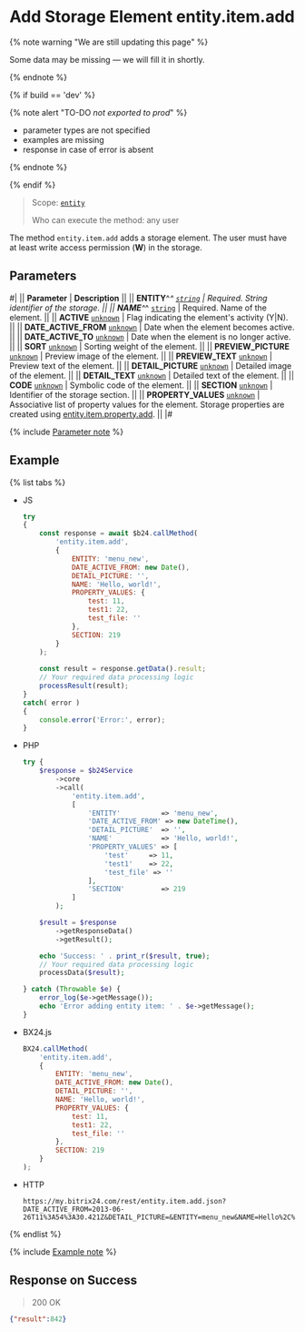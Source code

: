 # Add Storage Element entity.item.add

{% note warning "We are still updating this page" %}

Some data may be missing — we will fill it in shortly.

{% endnote %}

{% if build == 'dev' %}

{% note alert "TO-DO _not exported to prod_" %}

- parameter types are not specified
- examples are missing
- response in case of error is absent

{% endnote %}

{% endif %}

> Scope: [`entity`](../../scopes/permissions.md)
>
> Who can execute the method: any user

The method `entity.item.add` adds a storage element. The user must have at least write access permission (**W**) in the storage.

## Parameters

#|
|| **Parameter** | **Description** ||
|| **ENTITY**^*^
[`string`](../../data-types.md) | Required. String identifier of the storage. ||
|| **NAME**^*^
[`string`](../../data-types.md) | Required. Name of the element. ||
|| **ACTIVE**
[`unknown`](../../data-types.md) | Flag indicating the element's activity (Y\|N). ||
|| **DATE_ACTIVE_FROM**
[`unknown`](../../data-types.md) | Date when the element becomes active. ||
|| **DATE_ACTIVE_TO**
[`unknown`](../../data-types.md) | Date when the element is no longer active. ||
|| **SORT**
[`unknown`](../../data-types.md) | Sorting weight of the element. ||
|| **PREVIEW_PICTURE**
[`unknown`](../../data-types.md) | Preview image of the element. ||
|| **PREVIEW_TEXT**
[`unknown`](../../data-types.md) | Preview text of the element. ||
|| **DETAIL_PICTURE**
[`unknown`](../../data-types.md) | Detailed image of the element. ||
|| **DETAIL_TEXT**
[`unknown`](../../data-types.md) | Detailed text of the element. ||
|| **CODE**
[`unknown`](../../data-types.md) | Symbolic code of the element. ||
|| **SECTION**
[`unknown`](../../data-types.md) | Identifier of the storage section. ||
|| **PROPERTY_VALUES**
[`unknown`](../../data-types.md) | Associative list of property values for the element. Storage properties are created using [entity.item.property.add](./properties/entity-item-property-add.md). ||
|#

{% include [Parameter note](../../../_includes/required.md) %}

## Example

{% list tabs %}

- JS

    ```js
    try
    {
    	const response = await $b24.callMethod(
    		'entity.item.add',
    		{
    			ENTITY: 'menu_new',
    			DATE_ACTIVE_FROM: new Date(),
    			DETAIL_PICTURE: '',
    			NAME: 'Hello, world!',
    			PROPERTY_VALUES: {
    				test: 11,
    				test1: 22,
    				test_file: ''
    			},
    			SECTION: 219
    		}
    	);
    	
    	const result = response.getData().result;
    	// Your required data processing logic
    	processResult(result);
    }
    catch( error )
    {
    	console.error('Error:', error);
    }
    ```

- PHP

    ```php
    try {
        $response = $b24Service
            ->core
            ->call(
                'entity.item.add',
                [
                    'ENTITY'          => 'menu_new',
                    'DATE_ACTIVE_FROM' => new DateTime(),
                    'DETAIL_PICTURE'  => '',
                    'NAME'            => 'Hello, world!',
                    'PROPERTY_VALUES' => [
                        'test'     => 11,
                        'test1'    => 22,
                        'test_file' => ''
                    ],
                    'SECTION'         => 219
                ]
            );
    
        $result = $response
            ->getResponseData()
            ->getResult();
    
        echo 'Success: ' . print_r($result, true);
        // Your required data processing logic
        processData($result);
    
    } catch (Throwable $e) {
        error_log($e->getMessage());
        echo 'Error adding entity item: ' . $e->getMessage();
    }
    ```

- BX24.js

    ```javascript
    BX24.callMethod(
        'entity.item.add',
        {
            ENTITY: 'menu_new',
            DATE_ACTIVE_FROM: new Date(),
            DETAIL_PICTURE: '',
            NAME: 'Hello, world!',
            PROPERTY_VALUES: {
                test: 11,
                test1: 22,
                test_file: ''
            },
            SECTION: 219
        }
    );
    ```

- HTTP

    ```http
    https://my.bitrix24.com/rest/entity.item.add.json?DATE_ACTIVE_FROM=2013-06-26T11%3A54%3A30.421Z&DETAIL_PICTURE=&ENTITY=menu_new&NAME=Hello%2C%20world!&PROPERTY_VALUES%5Btest1%5D=22&PROPERTY_VALUES%5Btest%5D=11&PROPERTY_VALUES%5Btest_file%5D=&SECTION=219&auth=9affe382af74d9c5caa588e28096e872
    ```

{% endlist %}

{% include [Example note](../../../_includes/examples.md) %}

## Response on Success

> 200 OK
```json
{"result":842}
```